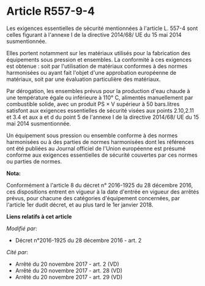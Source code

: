 # Article R557-9-4

Les exigences essentielles de sécurité mentionnées à l'article L. 557-4 sont celles figurant à l'annexe I de la directive
2014/68/ UE du 15 mai 2014 susmentionnée. 

Elles portent notamment sur les matériaux utilisés pour la fabrication des équipements sous pression et ensembles. La
conformité à ces exigences est obtenue : soit par l'utilisation de matériaux conformes à des normes harmonisées ou ayant fait
l'objet d'une approbation européenne de matériaux, soit par une évaluation particulière des matériaux. 

Par dérogation, les ensembles prévus pour la production d'eau chaude à une température égale ou inférieure à 110° C,
alimentés manuellement par combustible solide, avec un produit PS × V supérieur à 50 bars.litres satisfont aux exigences
essentielles de sécurité visées aux points 2.10,2.11 et 3.4 et aux a et d du point 5 de l'annexe I de la directive 2014/68/
UE du 15 mai 2014 susmentionnée. 

Un équipement sous pression ou ensemble conforme à des normes harmonisées ou à des parties de normes harmonisées dont les
références ont été publiées au Journal officiel de l'Union européenne est présumé conforme aux exigences essentielles de
sécurité couvertes par ces normes ou parties de normes.

**Nota:**

Conformément à l'article 8 du décret n° 2016-1925 du 28 décembre 2016, ces dispositions entrent en vigueur à la date d'entrée
en vigueur des arrêtés prévus, pour chacune des catégories d'équipement concernées, par l'article 1er dudit décret, et au
plus tard le 1er janvier 2018.

**Liens relatifs à cet article**

_Modifié par_:

  - Décret n°2016-1925 du 28 décembre 2016 - art. 2

_Cité par_:

  - Arrêté du 20 novembre 2017 - art. 2 (VD)
  - Arrêté du 20 novembre 2017 - art. 28 (VD)
  - Arrêté du 20 novembre 2017 - art. 29 (VD)
